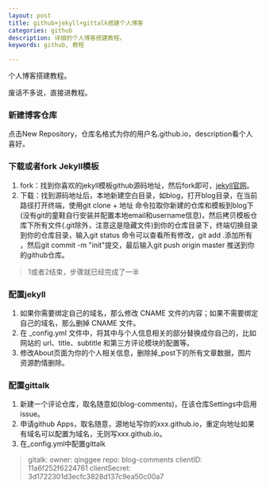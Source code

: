 ```yaml
---
layout: post
title: github+jekyll+gittalk搭建个人博客
categories: github
description: 详细的个人博客搭建教程。
keywords: github, 教程

---
```


个人博客搭建教程。

废话不多说，直接进教程。
### 新建博客仓库
点击New Repository，仓库名格式为你的用户名.github.io，description看个人喜好。
### 下载或者fork Jekyll模板
1. fork：找到你喜欢的jekyll模板github源码地址，然后fork即可，[jekyll官网](http://jekyllthemes.org)。
2. 下载：找到源码地址后，本地新建空白目录，如blog，打开blog目录，在当前路径打开终端，使用git clone + 地址 命令拉取你新建的仓库和模板到blog下(没有git的童鞋自行安装并配置本地email和username信息)，然后拷贝模板仓库下所有文件(.git除外，注意这是隐藏文件)到你的仓库目录下，终端切换目录到你的仓库目录，输入git status 命令可以查看所有修改，git add .添加所有 ，然后git commit -m "init"提交，最后输入git push origin master 推送到你的github仓库。
> 1或者2结束，步骤就已经完成了一半 
### 配置jekyll 
1. 如果你需要绑定自己的域名，那么修改 CNAME 文件的内容；如果不需要绑定自己的域名，那么删掉 CNAME 文件。
2. 在 _config.yml 文件中，将其中与个人信息相关的部分替换成你自己的，比如网站的 url、title、subtitle 和第三方评论模块的配置等。
3. 修改About页面为你的个人相关信息，删除掉_post下的所有文章数据，图片资源酌情删除。
### 配置gittalk
1. 新建一个评论仓库，取名随意如(blog-comments)，在该仓库Settings中启用issue。
2. 申请github Apps，取名随意，源地址写你的xxx.github.io，重定向地址如果有域名可以配置为域名，无则写xxx.github.io。
3. 在_config.yml中配置gittalk
>gitalk:
    owner: qinggee
    repo: blog-comments
    clientID: 11a6f252f6224761
    clientSecret: 3d1722301d3ecfc3828d137c9ea50c00a7
